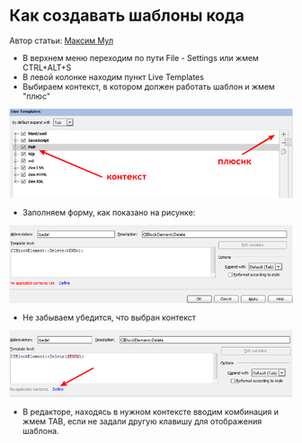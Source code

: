 Как создавать шаблоны кода
==========================

Автор статьи: [Максим Мул](https://github.com/amorfis-ws)

- В верхнем меню переходим по пути File - Settings или жмем CTRL+ALT+S
- В левой колонке находим пункт Live Templates
- Выбираем контекст, в котором должен работать шаблон и жмем "плюс"

![Изображение 1](image-1.png)

- Заполняем форму, как показано на рисунке:

![Изображение 2](image-2.png)

- Не забываем убедится, что выбран контекст

![Изображение 3](image-3.png)

- В редакторе, находясь в нужном контексте вводим комбинация и жмем TAB, если не задали другую клавишу для отображения 
шаблона.